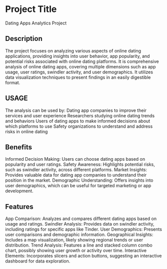 # Project Title
Dating Apps Analytics Project
## Description
The project focuses on analyzing various aspects of online dating applications, providing insights into user behavior, app popularity, and potential risks associated with online dating platforms. It is comprehensive analysis of online dating apps, covering multiple dimensions such as app usage, user ratings, swindler activity, and user demographics. It utilizes data visualization techniques to present findings in an easily digestible format.
## USAGE 
The analysis can be used by:
Dating app companies to improve their services and user experience
Researchers studying online dating trends and behaviors
Users of dating apps to make informed decisions about which platforms to use
Safety organizations to understand and address risks in online dating
## Benefits
Informed Decision Making: Users can choose dating apps based on popularity and user ratings.
Safety Awareness: Highlights potential risks, such as swindler activity, across different platforms.
Market Insights: Provides valuable data for dating app companies to understand their position in the market.
Demographic Understanding: Offers insights into user demographics, which can be useful for targeted marketing or app development.
## Features
App Comparison: Analyzes and compares different dating apps based on usage and ratings.
Swindler Analysis: Provides data on swindler activity, including ratings for specific apps like Tinder.
User Demographics: Presents user comparisons and demographic information.
Geographical Insights: Includes a map visualization, likely showing regional trends or user distribution.
Trend Analysis: Features a line and stacked column combo chart, possibly showing user growth or activity over time.
Interactive Elements: Incorporates slicers and action buttons, suggesting an interactive dashboard for data exploration.

